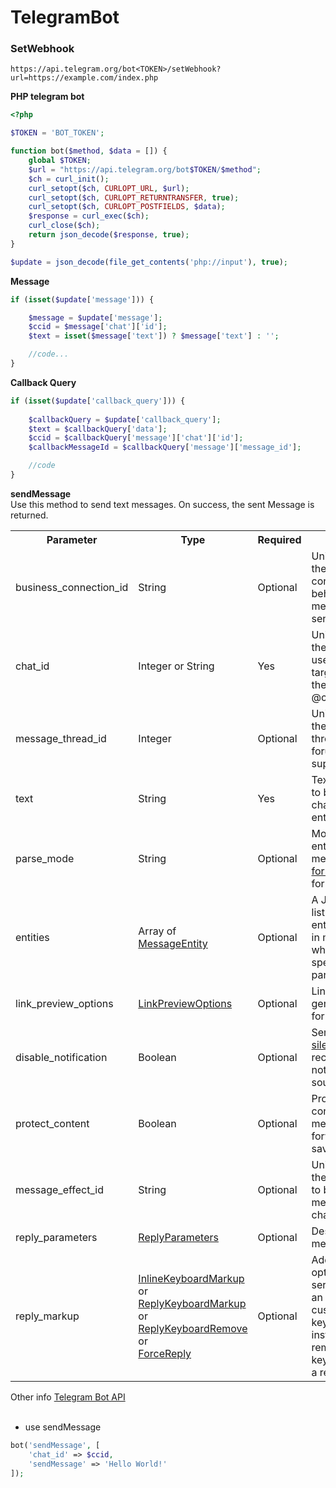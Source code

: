 # TelegramBot

<h3>SetWebhook</h3>

```
https://api.telegram.org/bot<TOKEN>/setWebhook?url=https://example.com/index.php
```

**PHP telegram bot**
```php
<?php

$TOKEN = 'BOT_TOKEN';

function bot($method, $data = []) {
	global $TOKEN;
	$url = "https://api.telegram.org/bot$TOKEN/$method";
	$ch = curl_init();
	curl_setopt($ch, CURLOPT_URL, $url);
	curl_setopt($ch, CURLOPT_RETURNTRANSFER, true);
	curl_setopt($ch, CURLOPT_POSTFIELDS, $data);
	$response = curl_exec($ch);
	curl_close($ch);
	return json_decode($response, true);
}

$update = json_decode(file_get_contents('php://input'), true);

```

**Message**
```php
if (isset($update['message'])) {

	$message = $update['message'];
	$ccid = $message['chat']['id'];
	$text = isset($message['text']) ? $message['text'] : '';

	//code...
}
```

**Callback Query**
```php
if (isset($update['callback_query'])) {
	
	$callbackQuery = $update['callback_query'];
	$text = $callbackQuery['data'];
	$ccid = $callbackQuery['message']['chat']['id'];
	$callbackMessageId = $callbackQuery['message']['message_id'];

	//code
}
```
**sendMessage** <br>
Use this method to send text messages. On success, the sent Message is returned.
<table>
	<tr>
		<th>Parameter</th>
		<th>Type</th>
		<th>Required</th>
		<th>Description</th>
	</tr>
	<tr>
		<td>business_connection_id</td>
		<td>String</td>
		<td>Optional</td>
		<td>Unique identifier of the business connection on behalf of which the message will be sent</td>
	</tr>
	<tr>
		<td>chat_id</td>
		<td>Integer or String</td>
		<td>Yes</td>
		<td>Unique identifier for the target chat or username of the target channel (in the format @channelusername)</td>
	</tr>
	<tr>
		<td>message_thread_id</td>
		<td>Integer</td>
		<td>Optional</td>
		<td>Unique identifier for the target message thread (topic) of the forum; for forum supergroups only</td>
	</tr>
	<tr>
		<td>text</td>
		<td>String</td>
		<td>Yes</td>
		<td>Text of the message to be sent, 1-4096 characters after entities parsing</td>
	</tr>
	<tr>
		<td>parse_mode</td>
		<td>String</td>
		<td>Optional</td>
		<td>Mode for parsing entities in the message text. See <a href="https://core.telegram.org/bots/api#formatting-options">formatting options</a> for more details.</td>
	</tr>
	<tr>
		<td>entities</td>
		<td>Array of <a href="https://core.telegram.org/bots/api#messageentity">MessageEntity</a></td>
		<td>Optional</td>
		<td>A JSON-serialized list of special entities that appear in message text, which can be specified instead of parse_mode</td>
	</tr>
	<tr>
		<td>link_preview_options</td>
		<td><a href="https://core.telegram.org/bots/api#linkpreviewoptions">LinkPreviewOptions</a></td>
		<td>Optional</td>
		<td>Link preview generation options for the message</td>
	</tr>
	<tr>
		<td>disable_notification</td>
		<td>Boolean</td>
		<td>Optional</td>
		<td>Sends the message <a href="https://telegram.org/blog/channels-2-0#silent-messages">silently</a>. Users will receive a notification with no sound.</td>
	</tr>
	<tr>
		<td>protect_content</td>
		<td>Boolean</td>
		<td>Optional</td>
		<td>Protects the contents of the sent message from forwarding and saving</td>
	</tr>
	<tr>
		<td>message_effect_id</td>
		<td>String</td>
		<td>Optional</td>
		<td>Unique identifier of the message effect to be added to the message; for private chats only</td>
	</tr>
	<tr>
		<td>reply_parameters</td>
		<td><a href="https://core.telegram.org/bots/api#replyparameters">ReplyParameters</a></td>
		<td>Optional</td>
		<td>Description of the message to reply to</td>
	</tr>
	<tr>
		<td>reply_markup</td>
		<td><a href="https://core.telegram.org/bots/api#inlinekeyboardmarkup">InlineKeyboardMarkup</a> or 
		<a href="https://core.telegram.org/bots/api#replykeyboardmarkup">ReplyKeyboardMarkup</a> or 
		<a href="https://core.telegram.org/bots/api#replykeyboardremove">ReplyKeyboardRemove</a> or <br>
		<a href="https://core.telegram.org/bots/api#forcereply">ForceReply</a></td>
		<td>Optional</td>
		<td>Additional interface options. A JSON-serialized object for an inline keyboard, custom reply keyboard, instructions to remove a reply keyboard or to force a reply from the user</td>
	</tr>
</table>
Other info <a href="https://core.telegram.org/bots/api#available-methods">Telegram Bot API</a>
<br><br>

- use sendMessage

```php
bot('sendMessage', [
	'chat_id' => $ccid,
	'sendMessage' => 'Hello World!'
]);
```
